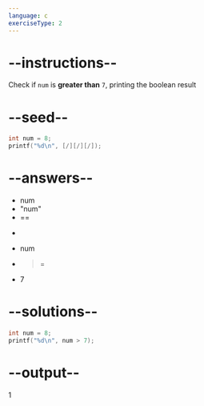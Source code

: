 ```yaml
---
language: c
exerciseType: 2
---
```


# --instructions--

Check if `num` is **greater than** `7`, printing the boolean result

# --seed--

```c
int num = 8;
printf("%d\n", [/][/][/]);
```

# --answers--

- num
- "num"
-  == 
-  > 
- num
-  >= 
- 7

# --solutions--

```c
int num = 8;
printf("%d\n", num > 7);
```

# --output--

1
